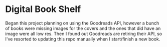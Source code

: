 # Digital Book Shelf

Began this project planning on using the Goodreads API, however a bunch of books were missing images for the covers and the ones that did have an image were all low res. Then I found out Goodreads are retiring their API, so I've resorted to updating this repo manually when I start/finish a new book.
